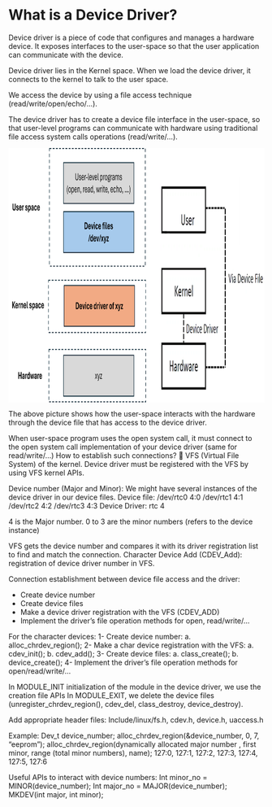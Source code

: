 # What is a Device Driver?
Device driver is a piece of code that configures and manages a hardware device.
It exposes interfaces to the user-space so that the user application can communicate with the device.

Device driver lies in the Kernel space.
When we load the device driver, it connects to the kernel to talk to the user space.

We access the device by using a file access technique (read/write/open/echo/…).

The device driver has to create a device file interface in the user-space, so that user-level programs can communicate with hardware using traditional file access system calls operations (read/write/…).


<img align="center" src="https://github.com/Amir-Mansoori/Embedded-Linux-Device-Drivers/blob/main/Images/Basic3.png" width="700" height="500">

The above picture shows how the user-space interacts with the hardware through the device file that has access to the device driver.

When user-space program uses the open system call, it must connect to the open system call implementation of your device driver (same for read/write/…)
How to establish such connections?
	VFS (Virtual File System) of the kernel. Device driver must be registered with the VFS by using VFS kernel APIs.

Device number (Major and Minor):
We might have several instances of the device driver in our device files.
Device file: 
/dev/rtc0	4:0
/dev/rtc1	4:1
/dev/rtc2	4:2
/dev/rtc3	4:3
Device Driver: rtc	4

4 is the Major number.
0 to 3 are the minor numbers (refers to the device instance)

VFS gets the device number and compares it with its driver registration list to find and match the connection.
Character Device Add (CDEV_Add): registration of device driver number in VFS.

Connection establishment between device file access and the driver:
-	Create device number
-	Create device files
-	Make a device driver registration with the VFS (CDEV_ADD)
-	Implement the driver’s file operation methods for open, read/write/…

For the character devices:
1-	Create device number:
a.	alloc_chrdev_region();
2-	Make a char device registration with the VFS:
a.	cdev_init();
b.	cdev_add();
3-	Create device files:
a.	class_create();
b.	device_create();
4-	Implement the driver’s file operation methods for open/read/write/…

In MODULE_INIT initialization of the module in the device driver, we use the creation file APIs
In MODULE_EXIT, we delete the device files (unregister_chrdev_region(), cdev_del, class_destroy, device_destroy).


Add appropriate header files:
	Include/linux/fs.h, cdev.h, device.h, uaccess.h




Example:
	Dev_t device_number;
	alloc_chrdev_region(&device_number, 0, 7, “eeprom”);
alloc_chrdev_region(dynamically allocated major number , first minor, range (total minor numbers), name);
		127:0, 127:1, 127:2, 127:3, 127:4, 127:5, 127:6

Useful APIs to interact with device numbers:
	Int minor_no = MINOR(device_number);
	Int major_no = MAJOR(device_number);
	MKDEV(int major, int minor);
